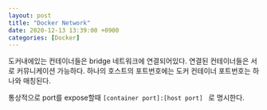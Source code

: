 ```yaml
---
layout: post
title: "Docker Network"
date: 2020-12-13 13:39:00 +0900
categories: [Docker]
---
```


도커내에있는 컨테이너들은 bridge 네트워크에 연결되어있다. 연결된 컨테이너들은 서로 커뮤니케이션 가능하다. 하나의 호스트의 포트번호에는 도커 컨테이너 포트번호는 하나와 매칭된다.

통상적으로 port를 expose할때 ```[container port]:[host port] ``` 로 명시한다.
